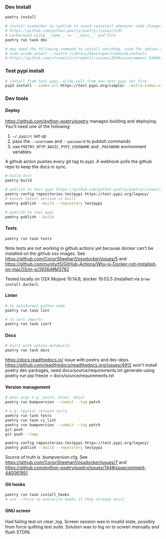 ### Dev Install
```bash
poetry install

# install osxdocker as symlink to avoid reinstall whenever code changes
# https://github.com/python-poetry/poetry/issues/1135
# workaround using __name__ == '__main__' and fire
poetry run task dev

# may need the following command to install watchdog, used for sphinx-autobuild
# sudo xcode-select --switch /Library/Developer/CommandLineTools
# https://github.com/streamlit/streamlit/issues/283#issuecomment-546682661
```

### Test pypi install
```bash
# install from test pypi, allow pull from non-test pypi for fire
pip3 install --index-url https://test.pypi.org/simple/ --extra-index-url https://pypi.org/simple osxdocker
```

### Dev tools
#### Deploy
https://github.com/python-poetry/poetry manages building and deploying.  
You'll need one of the following:
1. `~/.pypirc` set up
2. pass the `--username` and `--password` to publish commands
3. use `POETRY_HTTP_BASIC_PYPI_USERNAME` and `_PASSWORD` environment variables.

A github action pushes every git tag to pypi.
A webhook polls the github repo to keep the docs in sync.

```bash
# build dist
poetry build

# publish to test pypi https://github.com/python-poetry/poetry/issues/742#issuecomment-609642943
poetry config repositories.testpypi https://test.pypi.org/legacy/
# ensure latest version is built
poetry publish --build --repository testpypi

# publish to real pypi
poetry publish --build
```

#### Tests
```bash
poetry run task tests
```

Note tests are not working in github actions yet because docker can't be installed on the github osx images.
See https://github.com/ConorSheehan1/osxdocker/issues/5 and https://github.community/t5/GitHub-Actions/Why-is-Docker-not-installed-on-macOS/m-p/39364#M3782

Tested locally on OSX Mojave 10.14.6, docker 19.03.5 (installed via `brew install docker`).

#### Linter
```bash
# to autoformat python code
poetry run task lint

# to sort imports
poetry run task isort
```

#### Docs
```bash
# built with sphinx-autobuild
poetry run task docs
```

https://docs.readthedocs.io/ issue with poetry and dev deps.
https://github.com/readthedocs/readthedocs.org/issues/4912
won't install poetry dev packages, need docs/source/requirements.txt
generate using poetry run pip freeze > docs/source/requirements.txt

#### Version management
```bash
# pass args e.g. patch, minor, major
poetry run bumpversion --commit --tag patch

# e.g. typical release cycle
poetry run task tests
poetry run task ci_lint
poetry run bumpversion --commit --tag patch
git push
git push --tags

poetry config repositories.testpypi https://test.pypi.org/legacy/
poetry publish --build --repository testpypi
```

Source of truth is .bumpversion.cfg.
See https://github.com/ConorSheehan1/osxdocker/issues/7 and https://github.com/python-poetry/poetry/issues/144#issuecomment-440061951

#### Git hooks
```bash
poetry run task install_hooks
# use --force to overwrite hooks if they already exist
```

#### GNU screen
Had failing test on clear_log. Screen session was in invalid state, possibly from force quitting test suite.
Solution was to log on to screen manually and flush STDIN. 